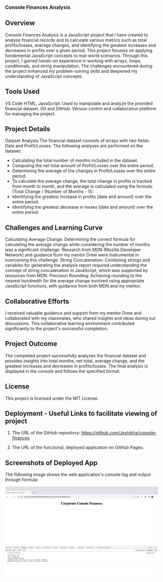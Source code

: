 ### Console Finances Analysis


## Overview
Console Finances Analysis is a JavaScript project that I have created to analyse financial records and to calculate various metrics such as total profits/losses, average changes, and identifying the greatest increases and decreases in profits over a given period. This project focuses on applying fundamental JavaScript concepts to real-world scenarios. Through this project, I gained hands-on experience in working with arrays, loops, conditionals, and string manipulation. The challenges encountered during the project enhanced my problem-solving skills and deepened my understanding of JavaScript concepts.

## Tools Used
VS Code HTML, JavaScript: Used to manipulate and analyze the provided financial dataset.
Git and GitHub: Version control and collaboration platform for managing the project.


## Project Details
Dataset Analysis
The financial dataset consists of arrays with two fields: Date and Profit/Losses. 
The following analyses are performed on the dataset:

* Calculating the total number of months included in the dataset.
* Computing the net total amount of Profit/Losses over the entire period.
* Determining the average of the changes in Profit/Losses over the entire period.
* To calculate the average change, the total change in profits is tracked from month to month, and the average is calculated using the formula: (Total Change / (Number of Months - 1)).
* Identifying the greatest increase in profits (date and amount) over the entire period.
* Identifying the greatest decrease in losses (date and amount) over the entire period.


## Challenges and Learning Curve
Calculating Average Change: Determining the correct formula for calculating the average change while considering the number of months was a significant challenge. 
Research from MDN (Mozilla Developer Network) and guidance from my mentor Drew were instrumental in overcoming this challenge.
String Concatenation: Combining strings and variables for generating the analysis report required understanding the concept of string concatenation in JavaScript, which was supported by resources from MDN.
Precision Rounding: Achieving rounding to the nearest hundredth for the average change involved using appropriate JavaScript functions, with guidance from both MDN and my mentor.


## Collaborative Efforts
I received valuable guidance and support from my mentor Drew and collaborated with my classmates, who shared insights and ideas during our discussions. This collaborative learning environment contributed significantly to the project's successful completion.

## Project Outcome
The completed project successfully analyzes the financial dataset and provides insights into total months, net total, average change, and the greatest increases and decreases in profits/losses. The final analysis is displayed in the console and follows the specified format.

## License

This project is licensed under the MIT License.

## Deployment - Useful Links to facilitate viewing of project

1. The URL of the GitHub repository:
https://github.com/Jeshikha/console-finances


2. The URL of the functional, deployed application on GitHub Pages:


## Screenshots of Deployed App

The following image shows the web application's console log and output through formula:

![opening the code in the browser resulting analysis image](images/jsscreen.png)

